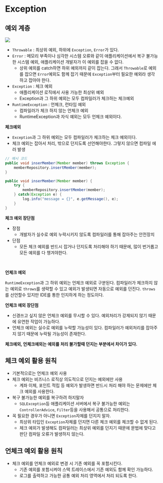 # Exception


## 예외 계층 
![](https://velog.velcdn.com/images/hyun6ik/post/25868047-817a-4bc1-871b-cad5d44b515a/image.png)

* `Throwable` : 최상위 예외, 하위에 `Exception`, `Error`가 있다. 
* `Error` : 메모리 부족이나 심각한 시스템 오류와 같이 애플리케이션에서 복구 불가능한 시스템 예외, 애플리케이션 개발자가 이 예외를 잡을 수 없다. 
    * 상위 예외를 catch하면 하위 예외까지 같이 잡는다. 그래서 `Throwable`로 예외를 잡으면 `Error`예외도 함께 잡기 때문에 `Exception`부터 필요한 예외라 생각하고 잡아야 한다. 
* `Exception` : 체크 예외 
    * 애플리케이션 로직에서 사용 가능한 최상위 예외 
    * Exception과 그 하위 예외는 모두 컴파일러가 체크하는 체크예외 
* `RuntimeException` : 언체크, 런타임 예외 
    * 컴파일러가 체크 하지 않는 언체크 예외 
    * RuntimeException과 자식 예외는 모두 언체크 예외이다.      


__체크예외__
* `Exception`과 그 하위 예외는 모두 컴파일러가 체크하는 체크 예외이다. 
* 체크 예외는 잡아서 처리, 밖으로 던지도록 선언해야한다. 그렇지 않으면 컴파일 에러 발생

```java
// 예시 코드
public void inserMember(Member member) throws Exception {
    memberRepository.insertMember(member);
}

public void inserMember(Member member) {
    try {
        memberRepository.insertMember(member);
    } catch(Exception e) {
        log.info("message = {}", e.getMessage(), e);
    }    
}
```
__체크 예외 장단점__
* 장점 
    * 개발자가 실수로 예외 누락시키지 않도록 컴파일러를 통해 잡아주는 안전장치 
* 단점 
    * 모든 체크 예외를 반드시 잡거나 던지도록 처리해야 하기 때문에, 많이 번거롭고 모든 예외를 다 챙겨야한다. 

<br/>

__언체크 예외__

`RuntimeException`과 그 하위 예외는 언체크 예외로 구분된다. 
컴파일러가 체크하지 않는 예외로 `throws`를 생략할 수 있고 예외가 발생되면 자동으로 예외를 던진다. `throws`를 선언할수 있지만 IDE를 통한 인지하게 하는 정도이다. 

__언체크 예외 장단점__
* 신경쓰고 싶지 않은 언체크 예외를 무시할 수 있다. 예외처리가 강제되지 않기 때문에 유연한 작업이 가능하다.
* 언체크 예외는 실수로 예외를 누락할 가능성이 있다. 컴파일러가 예외처리를 잡아주지 않기 때문에 누락될 가능성이 존재한다. 

__체크예외, 언체크예외는 예외를 처리 불가할때 던지는 부분에서 차이가 있다.__


## 체크 예외 활용 원칙
* 기본적으로는 언체크 예외 사용
* 체크 예외는 비즈니스 로직상 의도적으로 던지는 예외에만 사용 
    * 계좌 이체, 포인트 적립 등 예외가 발생하면 반드시 처리 해야 하는 문제에만 체크 예외를 사용한다. 
* 복구 불가능한 예외를 복구하려 하지말자
    * `SQLException`등 애플리케이션 서버에서 복구 불가능한 예외는 `ControllerAdvice`, `Filter`등을 사용해서 공통으로 처리한다. 
* 꼭 필요한 경우가 아니면 `Exception`자체를 던지지 말자.
    * 최상위 타입인 `Exception`자체를 던지면 다른 체크 예외를 체크할 수 없게 된다. 
    * 체크 예외가 발생해도 컴파일러는 최상위 예외를 던지기 때문에 문법에 맞다고 판단 컴파일 오류가 발생하지 않는다. 

## 언체크 예외 활용 원칙
*   체크 예외를 언체크 예외로 변경 시 기존 예외를 꼭 포함시킨다.
    * 기존 예외를 포함시켜야 스택 트레이스에서 기존 예외도 함께 확인 가능하다.
    * 로그를 출력하고 가능한 공통 예외 처리 영역에서 처리 되도록 한다.



